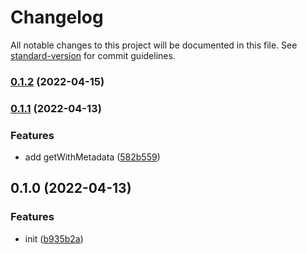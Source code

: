 # Changelog

All notable changes to this project will be documented in this file. See [standard-version](https://github.com/conventional-changelog/standard-version) for commit guidelines.

### [0.1.2](https://github.com/BlackGlory/cache/compare/v0.1.1...v0.1.2) (2022-04-15)

### [0.1.1](https://github.com/BlackGlory/cache/compare/v0.1.0...v0.1.1) (2022-04-13)


### Features

* add getWithMetadata ([582b559](https://github.com/BlackGlory/cache/commit/582b5593cd658a4b76f59c513335ffb714e176f3))

## 0.1.0 (2022-04-13)


### Features

* init ([b935b2a](https://github.com/BlackGlory/cache/commit/b935b2a12c7044d1da4f351da846a0e974e5f828))
